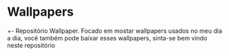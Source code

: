 # Wallpapers

+- Repositório Wallpaper. Focado em mostar wallpapers usados no meu dia a dia, vocẽ também pode baixar esses wallpapers, sinta-se bem vindo neste repositório
